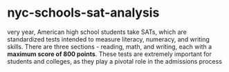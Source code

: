 # nyc-schools-sat-analysis
 very     year,   American   high   school   students   take   SATs,   which   are standardized tests intended to measure literacy, numeracy, and writing skills. There are three sections  -   reading,   math,  and  writing,   each   with a **maximum score of 800 points**. These tests are extremely important for students and colleges, as they play a pivotal role in the admissions process

